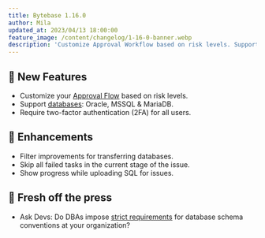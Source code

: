 ```yaml
---
title: Bytebase 1.16.0
author: Mila
updated_at: 2023/04/13 18:00:00
feature_image: /content/changelog/1-16-0-banner.webp
description: 'Customize Approval Workflow based on risk levels. Support databases: Oracle, MSSQL & MariaDB. Require two-factor authentication (2FA) for all users.'
---
```


## 🚀 New Features

- Customize your [Approval Flow](https://docs.bytebase.com/administration/custom-approval#approval-flows) based on risk levels.
- Support [databases](https://docs.bytebase.com/introduction/supported-databases): Oracle, MSSQL & MariaDB.
- Require two-factor authentication (2FA) for all users.

## 🎄 Enhancements

- Filter improvements for transferring databases.
- Skip all failed tasks in the current stage of the issue.
- Show progress while uploading SQL for issues.

## 📰 Fresh off the press

- Ask Devs: Do DBAs impose [strict requirements](/blog/is-sql-review-necessary) for database schema conventions at your organization?

<IncludeBlock url="/docs/get-started/install/install-upgrade"></IncludeBlock>

